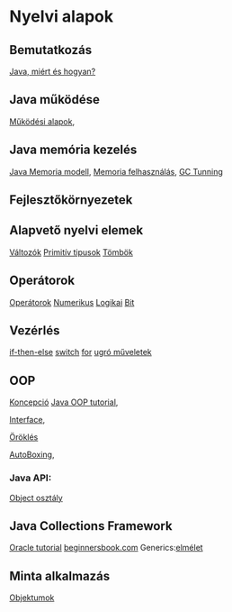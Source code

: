 # Nyelvi alapok

## Bemutatkozás
[Java, miért és hogyan?](http://prezi.com/ojdkfr2pyuxs/?utm_campaign=share&utm_medium=copy)
 
## Java működése
[Működési alapok](https://docs.oracle.com/javase/tutorial/getStarted/intro/definition.html),

## Java memória kezelés
[Java Memoria modell](http://www.journaldev.com/2856/java-jvm-memory-model-memory-management-in-java),
[Memoria felhasználás](https://youtu.be/_y7k_0edvuY),
[GC Tunning](https://docs.oracle.com/javase/8/docs/technotes/guides/vm/gctuning/)
 
## Fejlesztőkörnyezetek


## Alapvető nyelvi elemek
[Változók](https://docs.oracle.com/javase/tutorial/java/nutsandbolts/variables.html)
[Primitív tipusok](https://docs.oracle.com/javase/tutorial/java/nutsandbolts/datatypes.html)
[Tömbök](https://docs.oracle.com/javase/tutorial/java/nutsandbolts/arrays.html)

## Operátorok
[Operátorok](https://docs.oracle.com/javase/tutorial/java/nutsandbolts/operators.html)
[Numerikus](https://docs.oracle.com/javase/tutorial/java/nutsandbolts/op1.html)
[Logikai](https://docs.oracle.com/javase/tutorial/java/nutsandbolts/op2.html)
[Bit](https://docs.oracle.com/javase/tutorial/java/nutsandbolts/op3.html)


## Vezérlés
[if-then-else](https://docs.oracle.com/javase/tutorial/java/nutsandbolts/if.html)
[switch](https://docs.oracle.com/javase/tutorial/java/nutsandbolts/switch.html)
[for](https://docs.oracle.com/javase/tutorial/java/nutsandbolts/for.html)
[ugró műveletek](https://docs.oracle.com/javase/tutorial/java/nutsandbolts/branch.html)

## OOP
[Koncepció](https://docs.oracle.com/javase/tutorial/java/concepts/index.html)
[Java OOP tutorial](https://docs.oracle.com/javase/tutorial/java/javaOO/),

[Interface](https://docs.oracle.com/javase/tutorial/java/IandI/createinterface.html),

[Öröklés](https://docs.oracle.com/javase/tutorial/java/IandI/subclasses.html)	

[AutoBoxing](http://beginnersbook.com/2014/09/java-autoboxing-and-unboxing-with-examples/),

### Java API:
[Object osztály](https://docs.oracle.com/javase/8/docs/api/java/lang/Object.html)


## Java Collections Framework
[Oracle tutorial](https://docs.oracle.com/javase/tutorial/collections/TOC.html)
[beginnersbook.com](http://beginnersbook.com/java-collections-tutorials/)
Generics:[elmélet](https://docs.oracle.com/javase/tutorial/extra/generics/index.html)

## Minta alkalmazás
[Objektumok](https://drive.google.com/a/mozilla.hu/file/d/0B1KKcFVZjEOjNXBiZHR3cGFVU0U/view?usp=sharing)

